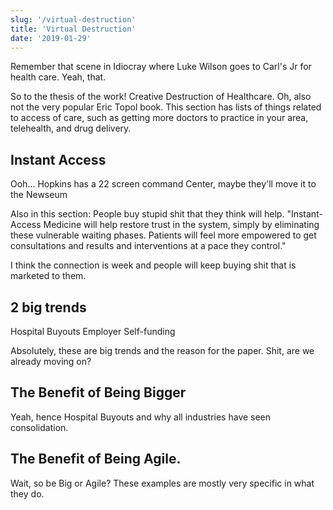 ```yaml
---
slug: '/virtual-destruction'
title: 'Virtual Destruction'
date: '2019-01-29'
---
```


Remember that scene in Idiocray where Luke Wilson goes to Carl's Jr for health care. Yeah, that.

So to the thesis of the work! Creative Destruction of Healthcare. Oh, also not the very popular Eric Topol book.
This section has lists of things related to access of care, such as getting more doctors to practice in your area, telehealth, and drug delivery.

## Instant Access

Ooh...
Hopkins has a 22 screen command Center, maybe they'll move it to the Newseum

Also in this section:
People buy stupid shit that they think will help.
"Instant-Access Medicine will help restore trust in the system, simply by eliminating these vulnerable waiting phases. Patients will feel more empowered to get consultations and results and interventions at a pace they control."

I think the connection is week and people will keep buying shit that is marketed to them.

## 2 big trends

Hospital Buyouts
Employer Self-funding

Absolutely, these are big trends and the reason for the paper. Shit, are we already moving on?

## The Benefit of Being Bigger

Yeah, hence Hospital Buyouts and why all industries have seen consolidation.

## The Benefit of Being Agile.

Wait, so be Big or Agile? These examples are mostly very specific in what they do.
